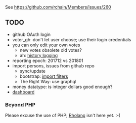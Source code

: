 See https://github.com/rchain/Members/issues/260

## TODO

  - github OAuth login
  - voter_gh: don't let user choose; use their login credentials
  - you can only edit your own votes
    - new votes obsolete old votes?
    - ah: [history logging](http://xataface.com/documentation/how-to/history-howto)
  - reporting epoch: 201712 vs 201801
  - import persons, issues from github repo
    - sync/update
    - bootstrap: [import filters](http://xataface.com/documentation/how-to/import_filters)
    - The Right Way: use graphql
  - money datatype: is integer dollars good enough?
  - [dashboard](http://xataface.com/wiki/Creating_a_Dashboard)

### Beyond PHP

Please excuse the use of PHP; [Rholang][] isn't here yet. :-)

[Rholang]: https://developer.rchain.coop/


